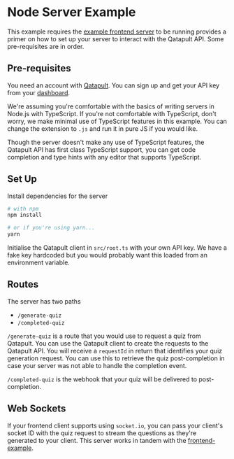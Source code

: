 # Node Server Example

This example requires the [example frontend server](https://github.com/QatapultAI/node-sdk) to be running provides a primer on how to set up your server to interact with the Qatapult API. Some pre-requisites are in order.

## Pre-requisites

You need an account with [Qatapult](https://qatapult.ai). You can sign up and get your API key from your [dashboard](https://qatapult.ai/settings/).

We're assuming you're comfortable with the basics of writing servers in Node.js with TypeScript. If you're not comfortable with TypeScript, don't worry, we make minimal use of TypeScript features in this example. You can change the extension to `.js` and run it in pure JS if you would like.

Though the server doesn't make any use of TypeScript features, the Qatapult API has first class TypeScript support, you can get code completion and type hints with any editor that supports TypeScript.

## Set Up

Install dependencies for the server

```sh
# with npm
npm install

# or if you're using yarn...
yarn
```

Initialise the Qatapult client in `src/root.ts` with your own API key. We have a fake key hardcoded but you would probably want this loaded from an environment variable.

## Routes

The server has two paths

- `/generate-quiz`
- `/completed-quiz`

`/generate-quiz` is a route that you would use to request a quiz from Qatapult. You can use the Qatapult client to create the requests to the Qatapult API. You will receive a `requestId` in return that identifies your quiz generation request. You can use this to retrieve the quiz post-completion in case your server was not able to handle the completion event.

`/completed-quiz` is the webhook that your quiz will be delivered to post-completion.

## Web Sockets

If your frontend client supports using `socket.io`, you can pass your client's socket ID with the quiz request to stream the questions as they're generated to your client. This server works in tandem with the [frontend-example](https://github.com/QatapultAI/node-sdk).
